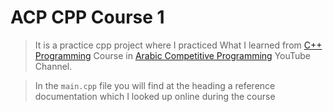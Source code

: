 # ACP CPP Course 1

> It is a practice cpp project where I practiced What I learned from [C++ Programming](https://www.youtube.com/playlist?list=PLPt2dINI2MIZPFq6HyUB1Uhxdh1UDnZMS) Course in [Arabic Competitive Programming](https://www.youtube.com/channel/UC8OxKsmAyrGAfBiluhpLkbA) YouTube Channel.


> In the `main.cpp` file you will find at the heading a reference documentation which I looked up online during the course
